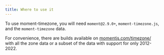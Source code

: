 ```yaml
---
title: Where to use it
---
```



To use moment-timezone, you will need `moment@2.9.0+`, `moment-timezone.js`, and the `moment-timezone` data.

For convenience, there are builds available on [momentjs.com/timezone/](/timezone/) with all the zone data or a subset of the data with support for only 2012-2022.

